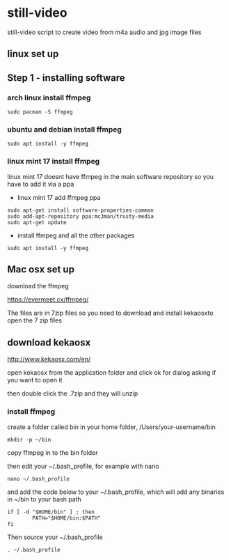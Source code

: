# still-video 

still-video script to create video from m4a audio and jpg image files

## linux set up

## Step 1 - installing software

### arch linux install ffmpeg

```
sudo pacman -S ffmpeg
```

### ubuntu and debian install ffmpeg

```
sudo apt install -y ffmpeg
```

### linux mint 17 install ffmpeg

linux mint 17 doesnt have ffmpeg in the main software repository so you have to add it via a ppa

* linux mint 17 add ffmpeg ppa

```
sudo apt-get install software-properties-common
sudo add-apt-repository ppa:mc3man/trusty-media
sudo apt-get update
```
* install ffmpeg and all the other packages

```
sudo apt install -y ffmpeg
```

## Mac osx set up

download the ffmpeg

https://evermeet.cx/ffmpeg/
 
The files are in 7zip files 
so you need to download and install kekaosxto open the 7 zip files
 
## download kekaosx 

http://www.kekaosx.com/en/


open kekaosx from the application folder and click ok for dialog asking if you want to open it

then double click the .7zip and they will unzip


### install ffmpeg

create a folder called bin in your home folder, /Users/your-username/bin

```
mkdir -p ~/bin
```

copy ffmpeg in to the bin folder

then edit your ~/.bash_profile, for example with nano

```
nano ~/.bash_profile
```

and add the code below to your ~/.bash_profile, 
which will add any binaries in ~/bin to your bash path


```
if [ -d "$HOME/bin" ] ; then
        PATH="$HOME/bin:$PATH"
fi
```
 
Then source your ~/.bash_profile

```
. ~/.bash_profile
```
